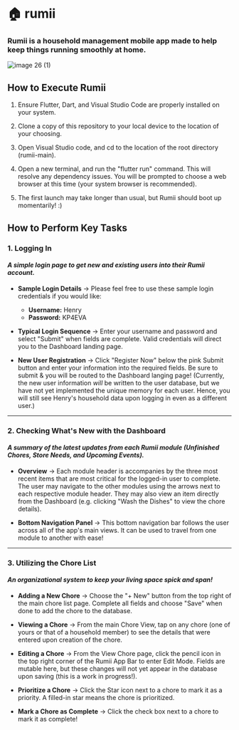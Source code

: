 # 🏠 rumii

### Rumii is a household management mobile app made to help keep things running smoothly at home.

![image 26 (1)](https://github.com/Jdd2020/rumii/assets/92334262/d3bccbef-51e2-4f67-b576-689d9ffe71d7)

## How to Execute Rumii

1. Ensure Flutter, Dart, and Visual Studio Code are properly installed on your system.

2. Clone a copy of this repository to your local device to the location of your choosing.

3. Open Visual Studio code, and cd to the location of the root directory (rumii-main).

4. Open a new terminal, and run the "flutter run" command. This will resolve any dependency issues. You will be prompted to choose a web browser at this time (your system browser is recommended).

7. The first launch may take longer than usual, but Rumii should boot up momentarily! :)

## How to Perform Key Tasks

### 1. Logging In
#### _A simple login page to get new and existing users into their Rumii account._

+ **Sample Login Details** → Please feel free to use these sample login credentials if you would like:

    + **Username:** Henry
    + **Password:** KP4EVA

+ **Typical Login Sequence** → Enter your username and password and select "Submit" when fields are complete. Valid credentials will direct you to the Dashboard landing page.

+ **New User Registration** → Click "Register Now" below the pink Submit button and enter your information into the required fields. Be sure to submit & you will be routed to the Dashboard langing page! (Currently, the new user information _will_ be written to the user database, but we have not yet implemented the unique memory for each user. Hence, you will still see Henry's household data upon logging in even as a different user.)

----

### 2. Checking What's New with the Dashboard
#### _A summary of the latest updates from each Rumii module (Unfinished Chores, Store Needs, and Upcoming Events)._
+ **Overview** → Each module header is accompanies by the three most recent items that are most critical for the logged-in user to complete. The user may navigate to the other modules using the arrows next to each respective module header. They may also view an item directly from the Dashboard (e.g. clicking "Wash the Dishes" to view the chore details).

+ **Bottom Navigation Panel** → This bottom navigation bar follows the user across all of the app's main views. It can be used to travel from one module to another with ease!

----

### 3. Utilizing the Chore List 
#### _An organizational system to keep your living space spick and span!_
+ **Adding a New Chore** → Choose the "+ New" button from the top right of the main chore list page. Complete all fields and choose "Save" when done to add the chore to the database.

+ **Viewing a Chore** → From the main Chore View, tap on any chore (one of yours or that of a household member) to see the details that were entered upon creation of the chore.

+ **Editing a Chore** → From the View Chore page, click the pencil icon in the top right corner of the Rumii App Bar to enter Edit Mode. Fields are mutable here, but these changes will not yet appear in the database upon saving (this is a work in progress!).

+ **Prioritize a Chore** → Click the Star icon next to a chore to mark it as a priority. A filled-in star means the chore is prioritized.

+ **Mark a Chore as Complete** → Click the check box next to a chore to mark it as complete!
